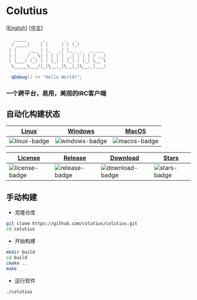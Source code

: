 # Colutius

[[English](https://github.com/colutius/colutius#colutius)] [[中文](README-CN.md)]

```c++
   _____      _       _   _           
  / ____|    | |     | | (_)          
 | |     ___ | |_   _| |_ _ _   _ ___ 
 | |    / _ \| | | | | __| | | | / __|
 | |___| (_) | | |_| | |_| | |_| \__ \
  \_____\___/|_|\__,_|\__|_|\__,_|___/
  
  qDebug() << "Hello World!";
```

### 一个跨平台，易用，美观的IRC客户端

## 自动化构建状态

|[Linux][linux-link]|[Windows][windows-link]|[MacOS][macos-link]|
|-------------------|-----------------------|-------------------|
|![linux-badge] |![windows-badge] |![macos-badge] |

|[License][license-link]| [Release][release-link]| [Download][download-link] | [Stars][stars-link] |
|-------------------|-----------------------|-------------------|------------|
|![license-badge] |![release-badge] |![download-badge] |![stars-badge] |

## 手动构建
- 克隆仓库
```bash
git clone https://github.com/colutius/colutius.git
cd colutius
```
- 开始构建
```bash
mkdir build
cd build
cmake ..
make
```
- 运行软件
```bash
./colutius
```

[windows-link]: https://github.com/colutius/colutius/actions/workflows/Windows.yml
[windows-badge]: https://github.com/colutius/colutius/actions/workflows/Windows.yml/badge.svg

[linux-link]: https://github.com/colutius/colutius/actions/workflows/Linux.yml
[linux-badge]: https://github.com/colutius/colutius/actions/workflows/Linux.yml/badge.svg

[macos-link]: https://github.com/colutius/colutius/actions/workflows/MacOS.yml
[macos-badge]: https://github.com/colutius/colutius/actions/workflows/MacOS.yml/badge.svg

[release-link]: https://github.com/colutius/colutius/releases
[release-badge]: https://img.shields.io/github/v/release/colutius/colutius

[license-link]: https://github.com/colutius/colutius/blob/master/LICENSE
[license-badge]: https://img.shields.io/github/license/colutius/colutius

[download-link]: https://github.com/colutius/colutius/releases
[download-badge]: https://img.shields.io/github/downloads/colutius/colutius/total
[stars-link]: https://github.com/colutius/colutius
[stars-badge]: https://img.shields.io/github/stars/colutius/colutius